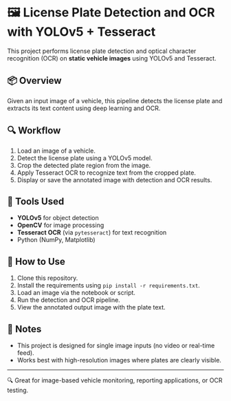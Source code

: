 # 🖼️ License Plate Detection and OCR with YOLOv5 + Tesseract

This project performs license plate detection and optical character recognition (OCR) on **static vehicle images** using YOLOv5 and Tesseract.

## 📦 Overview
Given an input image of a vehicle, this pipeline detects the license plate and extracts its text content using deep learning and OCR.

## 🔍 Workflow
1. Load an image of a vehicle.
2. Detect the license plate using a YOLOv5 model.
3. Crop the detected plate region from the image.
4. Apply Tesseract OCR to recognize text from the cropped plate.
5. Display or save the annotated image with detection and OCR results.

## 🧰 Tools Used
- **YOLOv5** for object detection
- **OpenCV** for image processing
- **Tesseract OCR** (via `pytesseract`) for text recognition
- Python (NumPy, Matplotlib)

## 🚀 How to Use
1. Clone this repository.
2. Install the requirements using `pip install -r requirements.txt`.
3. Load an image via the notebook or script.
4. Run the detection and OCR pipeline.
5. View the annotated output image with the plate text.

## 🧠 Notes
- This project is designed for single image inputs (no video or real-time feed).
- Works best with high-resolution images where plates are clearly visible.

---

🔍 Great for image-based vehicle monitoring, reporting applications, or OCR testing.
